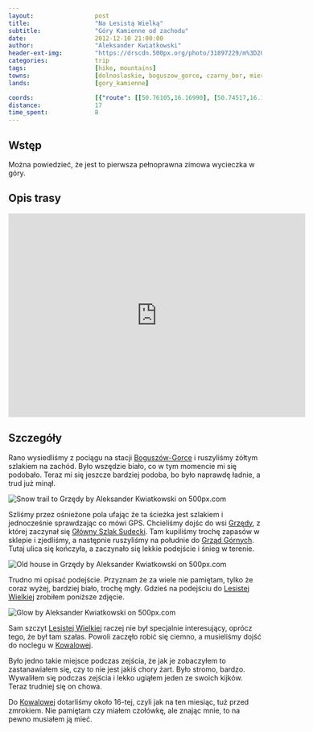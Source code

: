 ```yaml
---
layout:                 post
title:                  "Na Lesistą Wielką"
subtitle:               "Góry Kamienne od zachodu"
date:                   2012-12-10 21:00:00
author:                 "Aleksander Kwiatkowski"
header-ext-img:         "https://drscdn.500px.org/photo/31897229/m%3D2048/dcafcad935ef3832444e2725cb4c4ceb"
categories:             trip
tags:                   [hike, mountains]
towns:                  [dolnoslaskie, boguszow_gorce, czarny_bor, mieroszow]
lands:                  [gory_kamienne]

coords:                 [{"route": [[50.76105,16.16990], [50.74517,16.16728], [50.73827,16.14261], [50.72007,16.15801], [50.70213,16.17827], [50.70221,16.19265], [50.69091,16.19874], [50.68917,16.20719]], "type": "hike"}]
distance:               17
time_spent:             8
---
```


[wiki-boguszow-gorce]:  https://pl.wikipedia.org/wiki/Bogusz%C3%B3w-Gorce
[wiki-grzedy]:          https://pl.wikipedia.org/wiki/Grz%C4%99dy_(wojew%C3%B3dztwo_dolno%C5%9Bl%C4%85skie)
[wiki-gss]:             https://pl.wikipedia.org/wiki/G%C5%82%C3%B3wny_Szlak_Sudecki
[wiki-grzedy-gorne]:    https://pl.wikipedia.org/wiki/Grz%C4%99dy_G%C3%B3rne
[wiki-lesista]:         https://pl.wikipedia.org/wiki/Lesista_Wielka
[wiki-kowalowa]:        https://pl.wikipedia.org/wiki/Kowalowa_(wojew%C3%B3dztwo_dolno%C5%9Bl%C4%85skie)

Wstęp
-----

Można powiedzieć, że jest to pierwsza pełnoprawna zimowa wycieczka w góry.

Opis trasy
----------

<iframe height='405' width='590' frameborder='0' allowtransparency='true' scrolling='no' src='https://www.strava.com/activities/333296249/embed/917f5ab5a90edd62794b8bf919fa5bce4c5e634e'></iframe>

Szczegóły
---------

Rano wysiedliśmy z pociągu na stacji [Boguszów-Gorce][wiki-boguszow-gorce] i ruszyliśmy żółtym szlakiem na zachód.
Było wszędzie biało, co w tym momencie mi się podobało. Teraz mi się jeszcze bardziej podoba, bo było naprawdę
ładnie, a trud już minął.

<div class='pixels-photo'>
  <p>
    <img src='https://drscdn.500px.org/photo/28655865/m%3D900/e67701c3bcf2f7a1f0022eea35db1c29' alt='Snow trail to Grzędy by Aleksander Kwiatkowski on 500px.com'>
  </p>
  <a href='https://500px.com/photo/28655865/snow-trail-to-grz%C4%99dy-by-aleksander-kwiatkowski' alt='Snow trail to Grzędy by Aleksander Kwiatkowski on 500px.com'></a>
</div>
<script type='text/javascript' src='https://500px.com/embed.js'></script>

Szliśmy przez ośnieżone pola ufając że ta ścieżka jest szlakiem i jednocześnie sprawdzając co mówi GPS.
Chcieliśmy dojśc do wsi [Grzędy][wiki-grzedy], z której zaczynał się [Główny Szlak Sudecki][wiki-gss].
Tam kupiliśmy trochę zapasów w sklepie i zjedliśmy, a następnie ruszyliśmy na południe do
[Grząd Górnych][wiki-grzedy-gorne]. Tutaj ulica się kończyła, a zaczynało się lekkie podejście
i śnieg w terenie.

<div class='pixels-photo'>
  <p>
    <img src='https://drscdn.500px.org/photo/28660087/m%3D900/973ad9c68452f09fa5f23e8f42badaa9' alt='Old house in Grzędy by Aleksander Kwiatkowski on 500px.com'>
  </p>
  <a href='https://500px.com/photo/28660087/old-house-in-grz%C4%99dy-by-aleksander-kwiatkowski' alt='Old house in Grzędy by Aleksander Kwiatkowski on 500px.com'></a>
</div>
<script type='text/javascript' src='https://500px.com/embed.js'></script>

Trudno mi opisać podejście. Przyznam że za wiele nie pamiętam, tylko że coraz wyżej, bardziej biało, trochę mgły.
Gdzieś na podejściu do [Lesistej Wielkiej][wiki-lesista] zrobiłem poniższe zdjęcie.

<div class='pixels-photo'>
  <p>
    <img src='https://drscdn.500px.org/photo/28660617/m%3D900/55672d2c523322dfa8883f1e54632ef7' alt='Glow by Aleksander Kwiatkowski on 500px.com'>
  </p>
  <a href='https://500px.com/photo/28660617/glow-by-aleksander-kwiatkowski' alt='Glow by Aleksander Kwiatkowski on 500px.com'></a>
</div>
<script type='text/javascript' src='https://500px.com/embed.js'></script>

Sam szczyt [Lesistej Wielkiej][wiki-lesista] raczej nie był specjalnie interesujący, oprócz tego, że był tam szałas.
Powoli zaczęło robić się ciemno, a musieliśmy dojść do noclegu w [Kowalowej][wiki-kowalowa].

Było jedno takie miejsce podczas zejścia, że jak je zobaczyłem to zastanawiałem się, czy to nie jest jakiś
chory żart. Było stromo, bardzo. Wywaliłem się podczas zejścia i lekko ugiąłem jeden ze swoich kijków.
Teraz trudniej się on chowa.

Do [Kowalowej][wiki-kowalowa] dotarliśmy około 16-tej, czyli jak na ten miesiąc, tuż przed zmrokiem. Nie pamiętam czy
miałem czołówkę, ale znając mnie, to na pewno musiałem ją mieć.
